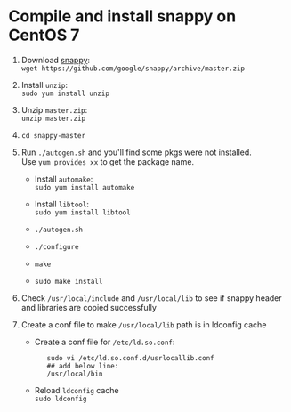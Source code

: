 
# Compile and install snappy on CentOS 7

1. Download [snappy](https://github.com/google/snappy):  
   `wget https://github.com/google/snappy/archive/master.zip`

2. Install `unzip`:  
   `sudo yum install unzip`

3. Unzip `master.zip`:  
   `unzip master.zip`

4. `cd snappy-master`

5. Run `./autogen.sh` and you'll find some pkgs were not installed.  
   Use `yum provides xx` to get the package name.

   * Install `automake`:  
     `sudo yum install automake`

   * Install `libtool`:  
     `sudo yum install libtool`

   * `./autogen.sh`
   * `./configure`
   * `make`
   * `sudo make install`

6. Check `/usr/local/include` and `/usr/local/lib` to see if snappy header and libraries are copied successfully
7. Create a conf file to make `/usr/local/lib` path is in ldconfig cache

   * Create a conf file for `/etc/ld.so.conf`:
   
            sudo vi /etc/ld.so.conf.d/usrlocallib.conf
            ## add below line:
            /usr/local/bin

   * Reload `ldconfig` cache  
     `sudo ldconfig` 